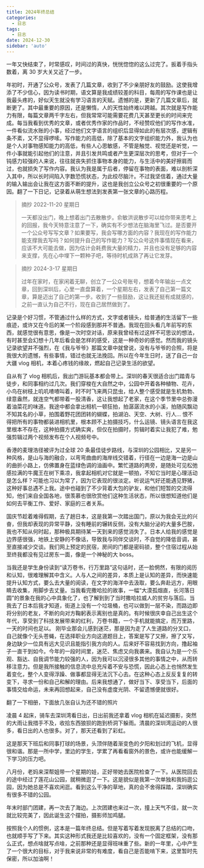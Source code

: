 ```yaml
---
title: 2024年终总结
categories:
  - 日志
tags:
  - 日志
date: 2024-12-30
sidebar: 'auto'
---
```


一年又快结束了，时常感叹，时间过的真快，恍恍惚惚的这么过完了。扳着手指头数着，离 30 岁大关又近了一步。

年初时，开通了公众号，发表了几篇文章，收到了不少亲朋好友的鼓励。这使我增添了不少信心，因为读书时期，语文算是我成绩较差的科目，每周的写作课也是让我最头疼的，好似天生就没有学习语言的天赋。遗憾的是，更新了几篇文章后，就断更了。其中最重要的原因，还是懒惰，人的天性始终难以跨越。其次就是写作能力有限，每篇文章两千字左右，但我常常可能需要花费几天甚至更长的时间来完成。每当我看到优秀的文章，或者优秀作家的作品时，不经赞叹他们的写作水准，一件看似流水账的小事，经过他们文字语言的组织后显得如此的有层次感，逻辑有条不紊，又不显得啰嗦。写作能力的高低，除了基本的文字组织能力外，我认为也是个人对事物感知能力的高低，有些人心思敏感，不管是触觉、视觉还是听觉，一件小事就能引起他们的注意，并且引发共鸣或者产生更深层次的思考，但对于一个钝感力较强的人来说，往往就丧失抓住事物本身的能力，与生活中的美好擦肩而过，也就损失了写作内容。我认为我是属于后者，停留在事物的表面，难以剖析深入其中，所以长时间陷入字数恐慌状态，为此绞尽脑汁。不过我坚信着，通过大量的输入输出会让我在这方面不断的提升，这也是我创立公众号之初很重要的一个原因。翻了一下日记，记录着从萌生想法到发表第一张文章的心路历程。

> 摘抄 2022-11-20 星期日
>
> 一天都没出门，晚上想着出门去散散步。俞敏洪说散步可以给你带来思考上的回报，我今天特意注意了一下，确实有不少想法在脑海里飞过。是否要开一个公众号写写文章？如果要写，我会写哪方面的内容？我现在的写作能力能支撑我去写吗？如何提升自己的写作能力？写公众号这件事情现在看来，应该不大可能去做，因为估计会耗费我大量的精力，并且也没有足够的内容来支撑，先在心中埋下一颗种子吧，等待时机成熟了再让它发芽。

> 摘抄 2024-3-17 星期日
>
> 过年在家时，在家闲着无聊，创立了一公众号账号，想着今年输出一点文章，回到深圳后，心里一直盘算着，一个星期左右，发表了自己第一篇文章，算是迈出了自己的第一步。收到了一些鼓励，这让我还挺有成就感的，之前一直认为自己不行，现在自己居然做到了。

记录是个好习惯，不管通过什么样的方式，文字或者镜头，给普通的生活留下一些痕迹，或许又在今后的某一个阶段感到那并不普通。我现在回头看几年前写的东西，就感觉很有意思，像是一次时空对话，原来我曾经有过这样不可思议的想法，有时甚至会幻想十几年后看会是怎样的感受，这是一种奇妙的感觉。然而我的镜头记录欲望并不强烈，在《我与爷爷》那篇文章中就曾说，没有与爷爷的合照，将是我很大的遗憾，有些事情，错过也就无法挽回。所以在今年生日时，送了自己一台大疆 vlog 相机，本着心疼钱的缘故，燃起自己记录生活的欲望。

自从有了 vlog 相机后，我出门游玩基本都会带上。深圳的春天很适合出门踏青与徒步，和同事相约过几次。我们穿梭在大自然之中，公园中开着各种植物、花卉，小鸟在树枝上叽叽喳喳叫着，时不时飞来两只昆虫，给人整个感受就是生机勃勃、绿意盎然，就连空气都带着一股清香，这让我想起了老家，在这个季节里中总弥漫着油菜花的味道。我途中都会拿出相机一顿狂拍，拍潺潺流水的小溪，拍随风飘动不知其名的小草，拍围着野花团团转的蝴蝶，拍湖泊、天空、大树、行人... 恨不得把所有的事物都装进相机里，根本顾不上拍摄技巧，什么运镜、镜头语言在我这里根本不存在，这种拍摄方式确实爽，但仅在拍摄时，剪辑时着实让我犯了难，勉强剪辑过两个视频发布在个人视频号中。

香港的麦理浩径被评为过全球 20 条最佳徒步路线，与深圳的公园相比，又是另一种风格，是山与海的融合，以弯弯曲曲的海岸线交错着，行径在一边是海一边是山的曲折小路上，仿佛置身在蓝绿色调的油画中。繁忙道路的两旁，是随处可见松弛感拉满的牛魔王在树下乘凉，我拿起相机对它就是一顿拍，不知它当时是心理活动是怎么样？可能也习以为常了，因为它表现的很淡定。听说运气好还能遇见野猪，这种好事总遇不上我。途中也碰到了不少背着大包的驴友，和他们短暂的交流得知，他们来自全国各地，很羡慕也很欣赏他们这种生活状态，所以很想知道他们是如何去平衡工作、爱好、家庭的三者关系。

国庆节趁着难得假期，去了趟日本，这是我第一次踏出国门，原以为我会无比的兴奋，但我却表现的异常平静，没有睡前的辗转反侧，没有大脑分泌的大量多巴胺，我也不知从何时起，那种极具期待某一天到来的感觉消失了。日本人给我的感觉是边界感很强，地铁上安静的不像话，导致我与同伴交谈时，不自觉的降低音调，甚至直接减少交谈。我们网上预定的民宿，房间的门都是密码锁，整个住宿过程从始至终我都没有见过房东一面，像是一个神秘的大 boss。

当我还是学生身份读到“读万卷书，行万里路”这句话时，还一脸惘然，有限的阅历和认知，很难理解其中含义。人与人之间的差异，本质上是认知的差异，而快速能提升认知方式，要么去大量的阅读，在文字的海洋中去汲取，要么奔赴远方，用眼睛去收集，用脚步去丈量。当我看完撒哈拉的故事，一幅“大漠孤烟直，长河落日圆”的景象在我的心中具象化了，也了解到到了当时撒哈拉威人的贫穷与落后。当我去了日本后我才知道，街道上没有一个垃圾桶，也可以做到一层不染，而路边即将分别的老友，不断的向对方鞠躬表示离别也是真的。有时候很庆幸自己出生这个年代，享受到了科技发展带来的红利，万卷书籍，一个手机就能搞定，而万里路，一天的时间也足以。
刚毕业那会儿感到迷茫，那是因为走了人生道路的分叉口，自己就像个无头苍蝇，在选择职业方向这道题目上，答案是写了又擦，擦了又写，身边缺少一位具有远大见识且能指引我方向的人。后来好不容易找到方向，撸起袖子一直干到如今。今年的一段时间里，迷茫、焦虑又向我袭来。我自认为是一个乐观、豁达、自我调节能力较强的人，因为我可以沉浸很多其他的事情之中，从而转移注意力。但是我所接触的信息流中总充斥着不安与恐慌，因此心态上也悄然发生着变化，整个人变得浮躁、做事都显得无法沉下心去。在这种心态上反反复复的转变下，寻求一份和自己和解的理由。后来我想通了，做好当下、享受当下，后面的事情交给命运，未来再回想起来，自己没有虚度光阴、不留遗憾便就很好。

翻了一下相册，下面放几张自认为还不错的照片

凌晨 4 起床，骑车去深圳湾看日出，日出前我还拿着 vlog 相机在延迟摄影，突然的大雨让我措手不及，收拾东西狼狈的跑到桥洞下躲雨。清晨的深圳湾运动的人很多，看日出的人也很多。对了，那天还看到了彩虹。
<img :src="$withBase('/img/log/006/01.jpg')"  alt="" />

这是那天下班后和同事打球的场景，头顶伴随着渐变色的夕阳和划过的飞机，显得很和谐。那是一所中学，里边的学生，学累了再看看窗外的景色，或许也能缓解一下学习的压力吧。
<img :src="$withBase('/img/log/006/02.jpg')"  alt="" />

八月份，老妈来深帮姐带一个星期的娃，正好带她去医院检查了一下。从医院回去的途中经过了莲花山公园，就稍微逛了一下。这是貌似是我第一次单独和我妈逛公园，因为她总是不喜欢闲逛。看到这么干净的草地，真的会不舍得踩踏，深圳确实有很多不错的公园。
<img :src="$withBase('/img/log/006/03.jpg')"  alt="" />

年末时部门团建，再一次去了海边。上次团建也来过一次，撞上天气不佳，就一次就比较完美了，因此诞生这个摆拍，摄影师加鸡腿。
<img :src="$withBase('/img/log/006/04.jpg')"  alt="" />

按照我个人的惯例，这本是一篇年终总结。但是写着写着发现脱离了总结的口吻，也就顺手写了下来。其实这种形式我还是比较喜欢的，没有一个固定框架，没有那么正式，想点啥就写点啥，之前那种还是显得班味重了些。新的一年里，心中产生了一个很大的目标，对于我来说非常的有难度，看自己是否能啃下来，这里暂时先保密，所以加油啊！
